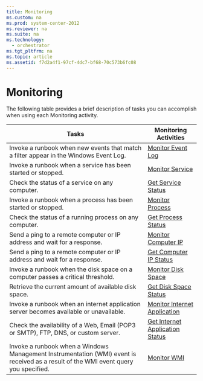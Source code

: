```yaml
---
title: Monitoring
ms.custom: na
ms.prod: system-center-2012
ms.reviewer: na
ms.suite: na
ms.technology: 
  - orchestrator
ms.tgt_pltfrm: na
ms.topic: article
ms.assetid: f7d2a4f1-97cf-4dc7-bf68-70c573b6fc08
---
```

# Monitoring
The following table provides a brief description of tasks you can accomplish when using each Monitoring activity.

|Tasks|Monitoring Activities|
|---------|-------------------------|
|Invoke a runbook when new events that match a filter appear in the Windows Event Log.|[Monitor Event Log](./Monitor-Event-Log.md)|
|Invoke a runbook when a service has been started or stopped.|[Monitor Service](./Monitor-Service.md)|
|Check the status of a service on any computer.|[Get Service Status](./Get-Service-Status.md)|
|Invoke a runbook when a process has been started or stopped.|[Monitor Process](./Monitor-Process.md)|
|Check the status of a running process on any computer.|[Get Process Status](./Get-Process-Status.md)|
|Send a ping to a remote computer or IP address and wait for a response.|[Monitor Computer IP](./Monitor-Computer-IP.md)|
|Send a ping to a remote computer or IP address and wait for a response.|[Get Computer IP Status](./Get-Computer-IP-Status.md)|
|Invoke a runbook when the disk space on a computer passes a critical threshold.|[Monitor Disk Space](./Monitor-Disk-Space.md)|
|Retrieve the current amount of available disk space.|[Get Disk Space Status](./Get-Disk-Space-Status.md)|
|Invoke a runbook when an internet application server becomes available or unavailable.|[Monitor Internet Application](./Monitor-Internet-Application.md)|
|Check the availability of a Web, Email \(POP3 or SMTP\), FTP, DNS, or custom server.|[Get Internet Application Status](./Get-Internet-Application-Status.md)|
|Invoke a runbook when a Windows Management Instrumentation \(WMI\) event is received as a result of the WMI event query you specified.|[Monitor WMI](./Monitor-WMI.md)|


